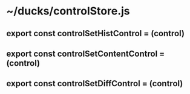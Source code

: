 # ~/ducks/controlStore.js

## export const controlSetHistControl = (control) 
## export const controlSetContentControl = (control) 
## export const controlSetDiffControl =  (control) 